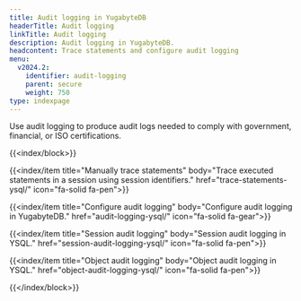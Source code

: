```yaml
---
title: Audit logging in YugabyteDB
headerTitle: Audit logging
linkTitle: Audit logging
description: Audit logging in YugabyteDB.
headcontent: Trace statements and configure audit logging
menu:
  v2024.2:
    identifier: audit-logging
    parent: secure
    weight: 750
type: indexpage
---
```


Use audit logging to produce audit logs needed to comply with government, financial, or ISO certifications.

{{<index/block>}}

  {{<index/item
    title="Manually trace statements"
    body="Trace executed statements in a session using session identifiers."
    href="trace-statements-ysql/"
    icon="fa-solid fa-pen">}}

  {{<index/item
    title="Configure audit logging"
    body="Configure audit logging in YugabyteDB."
    href="audit-logging-ysql/"
    icon="fa-solid fa-gear">}}

  {{<index/item
    title="Session audit logging"
    body="Session audit logging in YSQL."
    href="session-audit-logging-ysql/"
    icon="fa-solid fa-pen">}}

  {{<index/item
    title="Object audit logging"
    body="Object audit logging in YSQL."
    href="object-audit-logging-ysql/"
    icon="fa-solid fa-pen">}}

{{</index/block>}}
